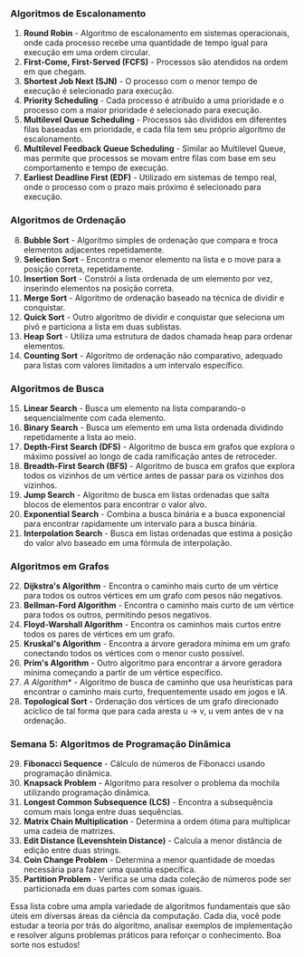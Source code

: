 ### Algoritmos de Escalonamento
1. **Round Robin** - Algoritmo de escalonamento em sistemas operacionais, onde cada processo recebe uma quantidade de tempo igual para execução em uma ordem circular.
2. **First-Come, First-Served (FCFS)** - Processos são atendidos na ordem em que chegam.
3. **Shortest Job Next (SJN)** - O processo com o menor tempo de execução é selecionado para execução.
4. **Priority Scheduling** - Cada processo é atribuído a uma prioridade e o processo com a maior prioridade é selecionado para execução.
5. **Multilevel Queue Scheduling** - Processos são divididos em diferentes filas baseadas em prioridade, e cada fila tem seu próprio algoritmo de escalonamento.
6. **Multilevel Feedback Queue Scheduling** - Similar ao Multilevel Queue, mas permite que processos se movam entre filas com base em seu comportamento e tempo de execução.
7. **Earliest Deadline First (EDF)** - Utilizado em sistemas de tempo real, onde o processo com o prazo mais próximo é selecionado para execução.

### Algoritmos de Ordenação
8. **Bubble Sort** - Algoritmo simples de ordenação que compara e troca elementos adjacentes repetidamente.
9. **Selection Sort** - Encontra o menor elemento na lista e o move para a posição correta, repetidamente.
10. **Insertion Sort** - Constrói a lista ordenada de um elemento por vez, inserindo elementos na posição correta.
11. **Merge Sort** - Algoritmo de ordenação baseado na técnica de dividir e conquistar.
12. **Quick Sort** - Outro algoritmo de dividir e conquistar que seleciona um pivô e particiona a lista em duas sublistas.
13. **Heap Sort** - Utiliza uma estrutura de dados chamada heap para ordenar elementos.
14. **Counting Sort** - Algoritmo de ordenação não comparativo, adequado para listas com valores limitados a um intervalo específico.

### Algoritmos de Busca
15. **Linear Search** - Busca um elemento na lista comparando-o sequencialmente com cada elemento.
16. **Binary Search** - Busca um elemento em uma lista ordenada dividindo repetidamente a lista ao meio.
17. **Depth-First Search (DFS)** - Algoritmo de busca em grafos que explora o máximo possível ao longo de cada ramificação antes de retroceder.
18. **Breadth-First Search (BFS)** - Algoritmo de busca em grafos que explora todos os vizinhos de um vértice antes de passar para os vizinhos dos vizinhos.
19. **Jump Search** - Algoritmo de busca em listas ordenadas que salta blocos de elementos para encontrar o valor alvo.
20. **Exponential Search** - Combina a busca binária e a busca exponencial para encontrar rapidamente um intervalo para a busca binária.
21. **Interpolation Search** - Busca em listas ordenadas que estima a posição do valor alvo baseado em uma fórmula de interpolação.

### Algoritmos em Grafos
22. **Dijkstra's Algorithm** - Encontra o caminho mais curto de um vértice para todos os outros vértices em um grafo com pesos não negativos.
23. **Bellman-Ford Algorithm** - Encontra o caminho mais curto de um vértice para todos os outros, permitindo pesos negativos.
24. **Floyd-Warshall Algorithm** - Encontra os caminhos mais curtos entre todos os pares de vértices em um grafo.
25. **Kruskal's Algorithm** - Encontra a árvore geradora mínima em um grafo conectando todos os vértices com o menor custo possível.
26. **Prim's Algorithm** - Outro algoritmo para encontrar a árvore geradora mínima começando a partir de um vértice específico.
27. **A* Algorithm** - Algoritmo de busca de caminho que usa heurísticas para encontrar o caminho mais curto, frequentemente usado em jogos e IA.
28. **Topological Sort** - Ordenação dos vértices de um grafo direcionado acíclico de tal forma que para cada aresta u -> v, u vem antes de v na ordenação.

### Semana 5: Algoritmos de Programação Dinâmica
29. **Fibonacci Sequence** - Cálculo de números de Fibonacci usando programação dinâmica.
30. **Knapsack Problem** - Algoritmo para resolver o problema da mochila utilizando programação dinâmica.
31. **Longest Common Subsequence (LCS)** - Encontra a subsequência comum mais longa entre duas sequências.
32. **Matrix Chain Multiplication** - Determina a ordem ótima para multiplicar uma cadeia de matrizes.
33. **Edit Distance (Levenshtein Distance)** - Calcula a menor distância de edição entre duas strings.
34. **Coin Change Problem** - Determina a menor quantidade de moedas necessária para fazer uma quantia específica.
35. **Partition Problem** - Verifica se uma dada coleção de números pode ser particionada em duas partes com somas iguais.

Essa lista cobre uma ampla variedade de algoritmos fundamentais que são úteis em diversas áreas da ciência da computação. Cada dia, você pode estudar a teoria por trás do algoritmo, analisar exemplos de implementação e resolver alguns problemas práticos para reforçar o conhecimento. Boa sorte nos estudos!
